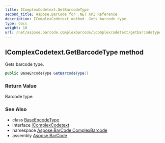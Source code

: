 ```yaml
---
title: IComplexCodetext.GetBarcodeType
second_title: Aspose.BarCode for .NET API Reference
description: IComplexCodetext method. Gets barcode type
type: docs
weight: 10
url: /net/aspose.barcode.complexbarcode/icomplexcodetext/getbarcodetype/
---
```

## IComplexCodetext.GetBarcodeType method

Gets barcode type.

```csharp
public BaseEncodeType GetBarcodeType()
```

### Return Value

Barcode type.

### See Also

* class [BaseEncodeType](../../../aspose.barcode.generation/baseencodetype/)
* interface [IComplexCodetext](../)
* namespace [Aspose.BarCode.ComplexBarcode](../../../aspose.barcode.complexbarcode/)
* assembly [Aspose.BarCode](../../../)


